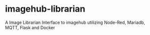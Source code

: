 # imagehub-librarian
A Image Librarian Interface to imagehub utilizing Node-Red, Mariadb, MQTT, Flask and Docker 
